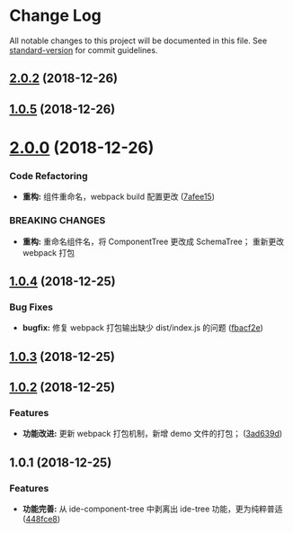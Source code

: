 # Change Log

All notable changes to this project will be documented in this file. See [standard-version](https://github.com/conventional-changelog/standard-version) for commit guidelines.

<a name="2.0.2"></a>
## [2.0.2](https://github.com/alibaba-paimai-frontend/ide-tree/compare/v2.0.1...v2.0.2) (2018-12-26)



<a name="1.0.5"></a>
## [1.0.5](https://github.com/alibaba-paimai-frontend/ide-tree/compare/v2.0.0...v1.0.5) (2018-12-26)



<a name="2.0.0"></a>
# [2.0.0](https://github.com/alibaba-paimai-frontend/ide-tree/compare/v1.0.4...v2.0.0) (2018-12-26)


### Code Refactoring

* **重构:** 组件重命名，webpack build 配置更改 ([7afee15](https://github.com/alibaba-paimai-frontend/ide-tree/commit/7afee15))


### BREAKING CHANGES

* **重构:** 重命名组件名，将 ComponentTree 更改成 SchemaTree； 重新更改 webpack 打包



<a name="1.0.4"></a>
## [1.0.4](https://github.com/alibaba-paimai-frontend/ide-tree/compare/v1.0.3...v1.0.4) (2018-12-25)


### Bug Fixes

* **bugfix:** 修复 webpack 打包输出缺少 dist/index.js 的问题 ([fbacf2e](https://github.com/alibaba-paimai-frontend/ide-tree/commit/fbacf2e))



<a name="1.0.3"></a>
## [1.0.3](https://github.com/alibaba-paimai-frontend/ide-tree/compare/v1.0.2...v1.0.3) (2018-12-25)



<a name="1.0.2"></a>
## [1.0.2](https://github.com/alibaba-paimai-frontend/ide-tree/compare/v1.0.1...v1.0.2) (2018-12-25)


### Features

* **功能改进:** 更新 webpack 打包机制，新增 demo 文件的打包； ([3ad639d](https://github.com/alibaba-paimai-frontend/ide-tree/commit/3ad639d))



<a name="1.0.1"></a>
## 1.0.1 (2018-12-25)


### Features

* **功能完善:** 从 ide-component-tree 中剥离出 ide-tree 功能，更为纯粹普适 ([448fce8](https://github.com/alibaba-paimai-frontend/ide-tree/commit/448fce8))
